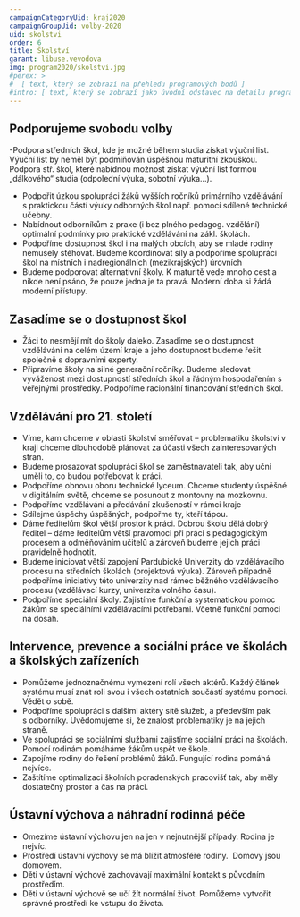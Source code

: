 ```yaml
---
campaignCategoryUid: kraj2020
campaignGroupUid: volby-2020
uid: skolstvi 
order: 6
title: Školství
garant: libuse.vevodova 
img: program2020/skolstvi.jpg
#perex: >
#  [ text, který se zobrazí na přehledu programových bodů ]
#intro: [ text, který se zobrazí jako úvodní odstavec na detailu programového bodu ]
---
```

## Podporujeme svobodu volby
-Podpora středních škol, kde je možné během studia získat výuční list. Výuční list by neměl být podmiňován úspěšnou maturitní zkouškou. Podpora stř. škol, které nabídnou možnost získat výuční list formou „dálkového“ studia (odpolední výuka, sobotní výuka…).
- Podpořit úzkou spolupráci žáků vyšších ročníků primárního vzdělávání s praktickou částí výuky odborných škol např. pomocí sdílené technické učebny. 
- Nabídnout odborníkům z praxe (i bez plného pedagog. vzdělání) optimální podmínky pro praktické vzdělávání na zákl. školách.
- Podpoříme dostupnost škol i na malých obcích, aby se mladé rodiny nemusely stěhovat. Budeme koordinovat síly a podpoříme spolupráci škol na místních i nadregionálních (mezikrajských) úrovních
- Budeme podporovat alternativní školy. K maturitě vede mnoho cest a nikde není psáno, že pouze jedna je ta pravá. Moderní doba si žádá moderní přístupy.

## Zasadíme se o dostupnost škol
- Žáci to nesmějí mít do školy daleko. Zasadíme se o dostupnost vzdělávání na celém území kraje a jeho dostupnost budeme řešit společně s dopravními experty.
- Připravíme školy na silné generační ročníky. Budeme sledovat vyváženost mezi dostupností středních škol a řádným hospodařením s veřejnými prostředky. Podpoříme racionální financování středních škol.  

## Vzdělávání pro 21. století 
- Víme, kam chceme v oblasti školství směřovat – problematiku školství v kraji chceme dlouhodobě plánovat za účasti všech zainteresovaných stran.
- Budeme prosazovat spolupráci škol se zaměstnavateli tak, aby učni uměli to, co budou potřebovat k práci.
- Podpoříme obnovu oboru technické lyceum. Chceme studenty úspěšné v digitálním světě, chceme se posunout z montovny na mozkovnu.
- Podpoříme vzdělávání a předávání zkušeností v rámci kraje 
- Sdílejme úspěchy úspěšných, podpořme ty, kteří tápou. 
- Dáme ředitelům škol větší prostor k práci. Dobrou školu dělá dobrý ředitel – dáme ředitelům větší pravomoci při práci s pedagogickým procesem a odměňováním učitelů a zároveň budeme jejich práci pravidelně hodnotit.
- Budeme iniciovat větší zapojení Pardubické Univerzity do vzdělávacího procesu na středních školách (projektová výuka). Zároveň případně podpoříme iniciativy této univerzity nad rámec běžného vzdělávacího procesu (vzdělávací kurzy, univerzita volného času).
- Podpoříme speciální školy. Zajistíme funkční a systematickou pomoc žákům se speciálními vzdělávacími potřebami. Včetně funkční pomoci na dosah.

## Intervence, prevence a sociální práce ve školách a školských zařízeních
- Pomůžeme jednoznačnému vymezení rolí všech aktérů. Každý článek systému musí znát roli svou i všech ostatních součástí systému pomoci. Vědět o sobě.
- Podpoříme spolupráci s dalšími aktéry sítě služeb, a především pak s odborníky. Uvědomujeme si, že znalost problematiky je na jejich straně.
- Ve spolupráci se sociálními službami zajistíme sociální práci na školách. Pomocí rodinám pomáháme žákům uspět ve škole.
- Zapojíme rodiny do řešení problémů žáků. Fungující rodina pomáhá nejvíce.
- Zaštítíme optimalizaci školních poradenských pracovišť tak, aby měly dostatečný prostor a čas na práci.

## Ústavní výchova a náhradní rodinná péče
- Omezíme ústavní výchovu jen na jen v nejnutnější případy. Rodina je nejvíc.
- Prostředí ústavní výchovy se má blížit atmosféře rodiny.  Domovy jsou domovem.
- Děti v ústavní výchově zachovávají maximální kontakt s původním prostředím.
- Děti v ústavní výchově se učí žít normální život. Pomůžeme vytvořit správné prostředí ke vstupu do života.
